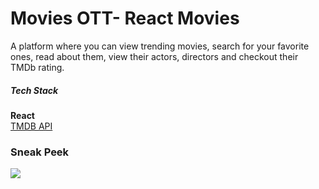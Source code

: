 # Movies OTT- React Movies

A platform where you can view trending movies,
search for your favorite ones, read about them,
view their actors, directors and checkout
their TMDb rating.

##### Tech Stack

**React**\
[TMDB API](https://www.themoviedb.org/documentation/api)

### Sneak Peek

![](https://github.com/kritika243/movies-ott/blob/main/public/demo.gif)
